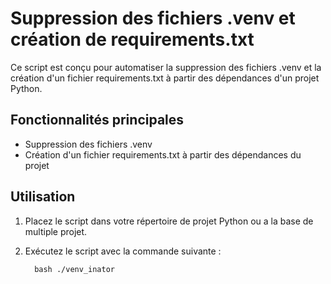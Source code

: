 # Suppression des fichiers .venv et création de requirements.txt

Ce script est conçu pour automatiser la suppression des fichiers .venv et la création d'un fichier requirements.txt à partir des dépendances d'un projet Python.

## Fonctionnalités principales

- Suppression des fichiers .venv
- Création d'un fichier requirements.txt à partir des dépendances du projet

## Utilisation

1. Placez le script dans votre répertoire de projet Python ou a la base de multiple projet.
2. Exécutez le script avec la commande suivante :

         bash ./venv_inator
